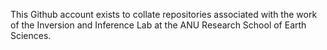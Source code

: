 This Github account exists to collate repositories associated with the work of the Inversion and Inference Lab at the ANU Research School of Earth Sciences.
